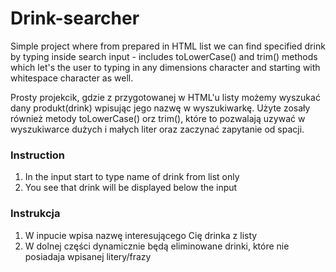 # Drink-searcher
Simple project where from prepared in HTML list we can find specified drink by typing inside search input - includes toLowerCase() and trim() methods which let's the user to typing in any dimensions character and starting with whitespace character as well.

Prosty projekcik, gdzie z przygotowanej w HTML'u listy możemy wyszukać dany produkt(drink) wpisując jego nazwę w wyszukiwarkę. Użyte zosały również metody toLowerCase() orz trim(), które to pozwalają uzywać w wyszukiwarce dużych i małych liter oraz zaczynać zapytanie od spacji.

### Instruction
1. In the input start to type name of drink from list only
2. You see that drink will be displayed below the input

### Instrukcja
1. W inpucie wpisa nazwę interesującego Cię drinka z listy
2. W dolnej części dynamicznie będą eliminowane drinki, które nie posiadaja wpisanej litery/frazy

